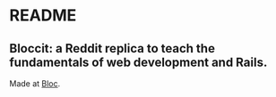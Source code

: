 # README
## Bloccit: a Reddit replica to teach the fundamentals of web development and Rails.

Made at [Bloc](http://bloc.io).
